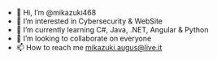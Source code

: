 - 👋 Hi, I’m @mikazuki468
- 👀 I’m interested in Cybersecurity & WebSite
- 🌱 I’m currently learning C#, Java, .NET, Angular & Python
- 💞️ I’m looking to collaborate on everyone
- 📫 How to reach me mikazuki.augus@live.it
